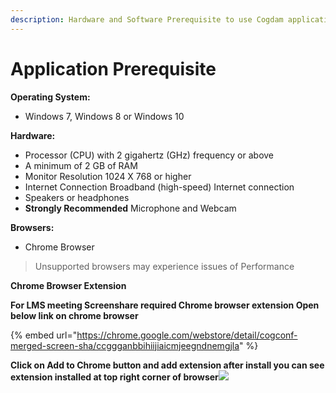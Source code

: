```yaml
---
description: Hardware and Software Prerequisite to use Cogdam application
---
```


# Application Prerequisite

**Operating System:**

* Windows 7, Windows 8 or Windows 10

**Hardware:**

* Processor \(CPU\) with 2 gigahertz \(GHz\) frequency or above
* A minimum of 2 GB of RAM
* Monitor Resolution 1024 X 768 or higher
* Internet Connection Broadband \(high-speed\) Internet connection
* Speakers or headphones
* **Strongly Recommended** Microphone and Webcam

**Browsers:**

* Chrome Browser

> Unsupported browsers may experience issues of Performance

**Chrome Browser Extension**

**For LMS meeting Screenshare required Chrome browser extension Open below link on chrome browser**

{% embed url="https://chrome.google.com/webstore/detail/cogconf-merged-screen-sha/ccggganbbihiijiaicmjeegndnemgjla" %}

**Click on Add to Chrome button and add extension after install you can see extension installed at top right corner of browser**![](https://blobscdn.gitbook.com/v0/b/gitbook-28427.appspot.com/o/assets%2F-Lat_v2LD7fxm5IXwk7V%2F-LeR6vyD4dgsIyT1iHHg%2F-LeR7IEDFHhRa63eOWVv%2Fimage.png?alt=media&token=9a886927-21a2-4298-9987-35236dc5d118)

